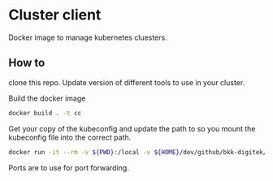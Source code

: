 # Cluster client

Docker image to manage kubernetes cluesters.

## How to

clone this repo. Update version of different tools to use in your cluster.

Build the docker image

```bash
docker build . -t cc
```

Get your copy of the kubeconfig and update the path to so you mount the kubeconfig file into the correct path.

```bash
docker run -it --rm -v ${PWD}:/local -v ${HOME}/dev/github/bkk-digitek/kubernetes/ace-test:/src -e KUBECONFIG=/src/kubeconfig.yaml -p 8200:8200 cc
```

Ports are to use for port forwarding.
